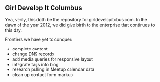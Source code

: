 ## Girl Develop It Columbus

Yea, verily, this doth be the repository for girldevelopitcbus.com. In the dawn of the year 2012, we did give birth to the enterprise that continues to this day.

Frontiers we have yet to conquer:

* complete content
* change DNS records
* add media queries for responsive layout
* integrate tags into blog
* research pulling in Meetup calendar data
* clean up contact form markup